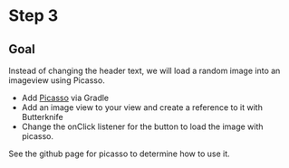 Step 3
===

Goal
---

Instead of changing the header text, we will load a random image into an imageview using Picasso.

* Add [Picasso](http://square.github.io/picasso/) via Gradle
* Add an image view to your view and create a reference to it with Butterknife
* Change the onClick listener for the button to load the image with picasso. 

See the github page for picasso to determine how to use it.



